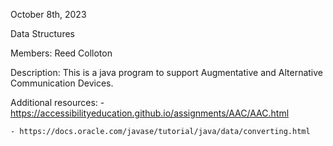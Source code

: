 October 8th, 2023

Data Structures

Members: Reed Colloton

Description: This is a java program to support Augmentative and Alternative Communication Devices.

Additional resources:
    - https://accessibilityeducation.github.io/assignments/AAC/AAC.html
    
    - https://docs.oracle.com/javase/tutorial/java/data/converting.html
